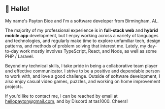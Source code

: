 ## 👋 Hello!

My name's Payton Bice and I'm a software developer from Birmingham, AL.

The majority of my professional experience is in **full-stack web** and **hybrid mobile app** development, but I enjoy working across a variety of languages and technologies, and regularly make time to explore unfamiliar tech, design patterns, and methods of problem solving that interest me. Lately, my day-to-day work mostly involves TypeScript, React, and Node, as well as some PHP / Laravel.

Beyond my technical skills, I take pride in being a collaborative team player and effective communicator. I strive to be a positive and dependable person to work with, and love a good challenge. Outside of software development, I also enjoy casual video games, puzzles, and working on home improvement projects.

If you'd like to contact me, I can be reached by email at hellopayton@gmail.com, and by Discord at tas1000. Cheers!
